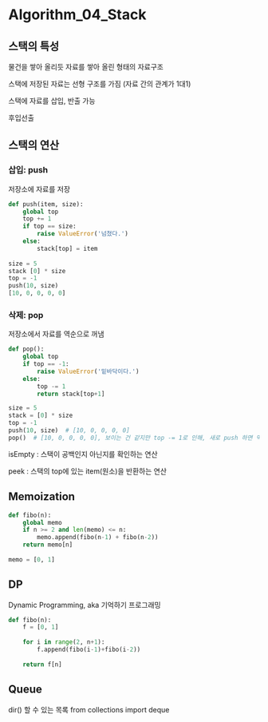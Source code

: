 # Algorithm_04_Stack



## 스택의 특성

물건을 쌓아 올리듯 자료를 쌓아 올린 형태의 자료구조

스택에 저장된 자료는 선형 구조를 가짐 (자료 간의 관계가 1대1)

스택에 자료를 삽입, 반출 가능

후입선출



## 스택의 연산

### 삽입: push

저장소에 자료를 저장

```python
def push(item, size):
	global top
    top += 1
    if top == size:
        raise ValueError('넘쳤다.')
    else:
        stack[top] = item
        
size = 5
stack [0] * size
top = -1
push(10, size)
[10, 0, 0, 0, 0]
```



### 삭제: pop

저장소에서 자료를 역순으로 꺼냄

```python
def pop():
    global top
    if top == -1:
        raise ValueError('밑바닥이다.')
    else:
        top -= 1
        return stack[top+1]

size = 5
stack = [0] * size
top = -1
push(10, size)  # [10, 0, 0, 0, 0]
pop()  # [10, 0, 0, 0, 0], 보이는 건 같지만 top -= 1로 인해, 새로 push 하면 먹힘
```



isEmpty : 스택이 공백인지 아닌지를 확인하는 연산

peek : 스택의 top에 있는 item(원소)을 반환하는 연산



## Memoization

```python
def fibo(n):
    global memo
    if n >= 2 and len(memo) <= n:
        memo.append(fibo(n-1) + fibo(n-2))
    return memo[n]
    
memo = [0, 1]
```



## DP

Dynamic Programming, aka 기억하기 프로그래밍

```python
def fibo(n):
    f = [0, 1]
    
    for i in range(2, n+1):
        f.append(fibo(i-1)+fibo(i-2))
        
    return f[n]
```



## Queue

dir() 할 수 있는 목록
from collections import deque